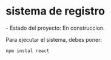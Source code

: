 <h1>sistema de registro</h1>
- Estado del proyecto: En construccion.

Para ejecutar el sistema, debes poner:

```npm instal react```

